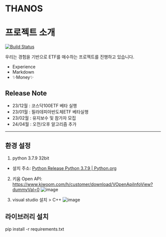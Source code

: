 # THANOS
# 프로젝트 소개
[![Build Status](https://travis-ci.org/joemccann/dillinger.svg?branch=master)](https://travis-ci.org/joemccann/dillinger)

우리는 경험을 기반으로 ETF를 매수하는 프로젝트를 진행하고 있습니다. 

- Experience
- Markdown
- ✨Money✨

## Release Note
- 23/12월 : 코스닥100ETF 베타 실행
- 23/01월 : 필라데피아반도체ETF 베타실행
- 23/02월 : 유지보수 및 참가자 모집
- 24/04월 : 오전/오후 알고리즘 추가
--------------------------------------
## 환경 설정
1. python 3.7.9 32bit
  - 설치 주소: [Python Release Python 3.7.9 | Python.org](https://www.python.org/downloads/release/python-379/)
2. 키움 Open API: https://www.kiwoom.com/h/customer/download/VOpenApiInfoView?dummyVal=0
![image](https://github.com/THANOS-PROJECT/makemoney/assets/69184668/2ee4adb1-e7d8-49e1-8c2e-86a0a1552db3)

3. visual studio 설치 > C++
![image](https://github.com/THANOS-PROJECT/makemoney/assets/69184668/1c73102b-5f34-43c1-a6c2-625f7030230c)

## 라이브러리 설치
pip install -r requirements.txt
